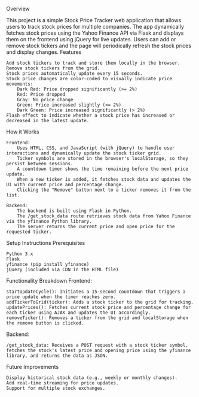 Overview

This project is a simple Stock Price Tracker web application that allows users to track stock prices for multiple companies. The app dynamically fetches stock prices using the Yahoo Finance API via Flask and displays them on the frontend using jQuery for live updates. Users can add or remove stock tickers and the page will periodically refresh the stock prices and display changes.
Features

    Add stock tickers to track and store them locally in the browser.
    Remove stock tickers from the grid.
    Stock prices automatically update every 15 seconds.
    Stock price changes are color-coded to visually indicate price movements:
        Dark Red: Price dropped significantly (>= 2%)
        Red: Price dropped
        Gray: No price change
        Green: Price increased slightly (<= 2%)
        Dark Green: Price increased significantly (> 2%)
    Flash effect to indicate whether a stock price has increased or decreased in the latest update.

How it Works

    Frontend:
        Uses HTML, CSS, and JavaScript (with jQuery) to handle user interactions and dynamically update the stock ticker grid.
        Ticker symbols are stored in the browser's localStorage, so they persist between sessions.
        A countdown timer shows the time remaining before the next price update.
        When a new ticker is added, it fetches stock data and updates the UI with current price and percentage change.
        Clicking the "Remove" button next to a ticker removes it from the list.

    Backend:
        The backend is built using Flask in Python.
        The /get_stock_data route retrieves stock data from Yahoo Finance via the yfinance Python library.
        The server returns the current price and open price for the requested ticker.

Setup Instructions
Prerequisites

    Python 3.x
    Flask
    yfinance (pip install yfinance)
    jQuery (included via CDN in the HTML file)

Functionality Breakdown
Frontend:

    startUpdateCycle(): Initiates a 15-second countdown that triggers a price update when the timer reaches zero.
    addTickerToGrid(ticker): Adds a stock ticker to the grid for tracking.
    updatePrices(): Fetches current stock price and percentage change for each ticker using AJAX and updates the UI accordingly.
    removeTicker(): Removes a ticker from the grid and localStorage when the remove button is clicked.

Backend:

    /get_stock_data: Receives a POST request with a stock ticker symbol, fetches the stock's latest price and opening price using the yfinance library, and returns the data as JSON.

Future Improvements

    Display historical stock data (e.g., weekly or monthly changes).
    Add real-time streaming for price updates.
    Support for multiple stock exchanges.

